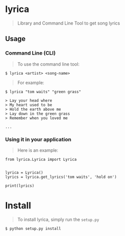 # lyrica
> Library and Command Line Tool to get song lyrics


## Usage
### Command Line (CLI)
> To use the command line tool:

    $ lyrica <artist> <song-name>


> For example:

    $ lyrica "tom waits" "green grass"

    > Lay your head where
    > My heart used to be
    > Hold the earth above me
    > Lay down in the green grass
    > Remember when you loved me

    ...

### Using it in your application
> Here is an example:

    from lyrica.Lyrica import Lyrica

    
    lyrica = Lyrica()
    lyrics = lyrica.get_lyrics('tom waits', 'hold on')

    print(lyrics)

# Install
> To install lyrica, simply run the `setup.py`

    $ python setup.py install

